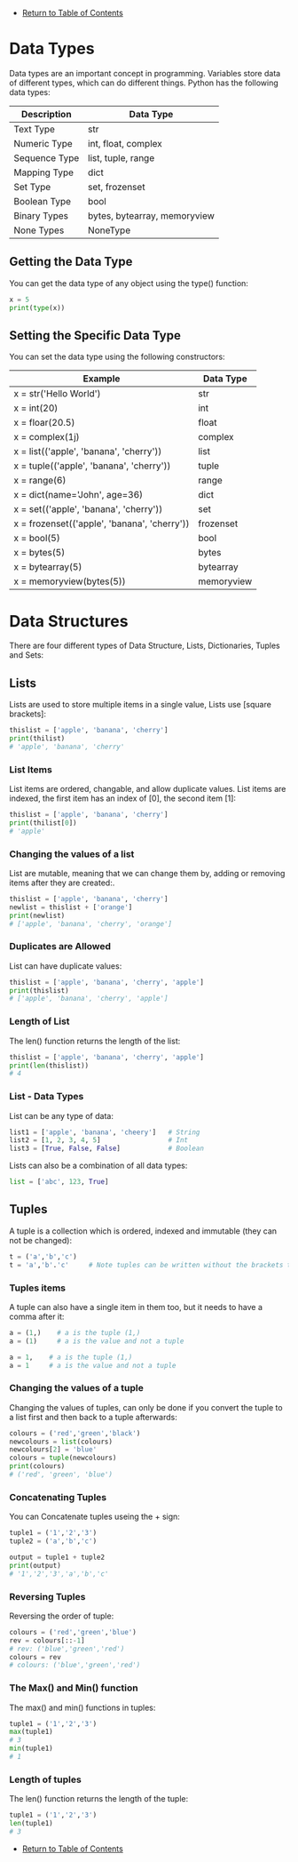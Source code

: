 - [Return to Table of Contents](Redirect.md)  

# Data Types                                                                                          

Data types are an important concept in programming. Variables store data of different types,
which can do different things. Python has the following data types:

| Description | Data Type |
| ----------- | --------- |
| Text Type | str |
| Numeric Type | int, float, complex |
| Sequence Type | list, tuple, range |
| Mapping Type | dict |
| Set Type | set, frozenset |
| Boolean Type | bool |
| Binary Types | bytes, bytearray, memoryview |
| None Types | NoneType |

## Getting the Data Type

You can get the data type of any object using the type() function:

```python
x = 5
print(type(x))
```

## Setting the Specific Data Type

You can set the data type using the following constructors:

| Example | Data Type |
| ------- | --------- |
| x = str('Hello World') | str |
| x = int(20) | int |
| x = floar(20.5) | float |
| x = complex(1j) | complex |
| x = list(('apple', 'banana', 'cherry')) | list |
| x = tuple(('apple', 'banana', 'cherry')) | tuple |
| x = range(6) | range |
| x = dict(name='John', age=36) | dict |
| x = set(('apple', 'banana', 'cherry')) | set |
| x = frozenset(('apple', 'banana', 'cherry')) | frozenset |
| x = bool(5) | bool |
| x = bytes(5) | bytes |
| x = bytearray(5) | bytearray |
| x = memoryview(bytes(5)) | memoryview |



# Data Structures

There are four different types of Data Structure, Lists, Dictionaries, Tuples and Sets:

## Lists

Lists are used to store multiple items in a single value, Lists use [square brackets]:

```python
thislist = ['apple', 'banana', 'cherry']
print(thilist)
# 'apple', 'banana', 'cherry'
```
### List Items

List items are ordered, changable, and allow duplicate values. List items are indexed, 
the first item has an index of [0], the second item [1]:

```python
thislist = ['apple', 'banana', 'cherry']
print(thilist[0])
# 'apple'
```

### Changing the values of a list 

List are mutable, meaning that we can change them by, adding or removing items after they are created:.

```python
thislist = ['apple', 'banana', 'cherry']
newlist = thislist + ['orange']
print(newlist)
# ['apple', 'banana', 'cherry', 'orange']
```

### Duplicates are Allowed

List can have duplicate values:

```python
thislist = ['apple', 'banana', 'cherry', 'apple']
print(thislist)
# ['apple', 'banana', 'cherry', 'apple']
```

### Length of List

The len() function returns the length of the list:

```python
thislist = ['apple', 'banana', 'cherry', 'apple']
print(len(thislist))
# 4
```

### List - Data Types

List can be any type of data:

```python
list1 = ['apple', 'banana', 'cheery']   # String
list2 = [1, 2, 3, 4, 5]                 # Int
list3 = [True, False, False]            # Boolean
```
Lists can also be a combination of all data types:

```python
list = ['abc', 123, True]
```








## Tuples

A tuple is a collection which is ordered, indexed and immutable (they can not be changed):

```python
t = ('a','b','c')
t = 'a','b'.'c'     # Note tuples can be written without the brackets too.
```
### Tuples items

A tuple can also have a single item in them too, but it needs to have a comma after it:

```python
a = (1,)    # a is the tuple (1,)
a = (1)     # a is the value and not a tuple

a = 1,    # a is the tuple (1,)
a = 1     # a is the value and not a tuple
```
### Changing the values of a tuple

Changing the values of tuples, can only be done if you convert the tuple to a list first and
then back to a tuple afterwards:

```python
colours = ('red','green','black')
newcolours = list(colours)
newcolours[2] = 'blue'
colours = tuple(newcolours)
print(colours)
# ('red', 'green', 'blue')
```
### Concatenating Tuples

You can Concatenate tuples useing the + sign:

```python
tuple1 = ('1','2','3')
tuple2 = ('a','b','c')

output = tuple1 + tuple2
print(output)
# '1','2','3','a','b','c'
```
### Reversing Tuples

Reversing the order of tuple:

```python
colours = ('red','green','blue')
rev = colours[::-1]
# rev: ('blue','green','red')
colours = rev
# colours: ('blue','green','red')
```
### The Max() and Min() function

The max() and min() functions in tuples:

```python
tuple1 = ('1','2','3')
max(tuple1)
# 3
min(tuple1)
# 1
```
### Length of tuples

The len() function returns the length of the tuple:

```python
tuple1 = ('1','2','3')
len(tuple1)
# 3
```

- [Return to Table of Contents](README.md)
